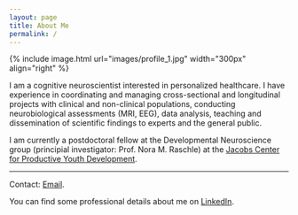 ```yaml
---
layout: page
title: About Me
permalink: /
---
```


{% include image.html url="images/profile_1.jpg" width="300px" align="right" %}

I am a cognitive neuroscientist interested in personalized healthcare. I have experience in coordinating and managing cross-sectional and longitudinal projects with clinical and non-clinical populations, conducting neurobiological assessments (MRI, EEG), data analysis, teaching and dissemination of scientific findings to experts and the general public. 

I am currently a postdoctoral fellow at the Developmental Neuroscience group (principial investigator: Prof. Nora M. Raschle) at the [Jacobs Center for Productive Youth Development](https://www.jacobscenter.uzh.ch/en/research/developmental_neuroscience/home.html).

---

Contact: [Email](mailto:lynn@fehlbaum.science).

You can find some professional details about me on [LinkedIn](https://www.linkedin.com/in/lynnfehlbaum/).